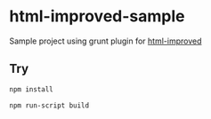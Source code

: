 # html-improved-sample

Sample project using grunt plugin for [html-improved](https://github.com/nidorx/html-improved)

## Try
```bash
npm install

npm run-script build
```

